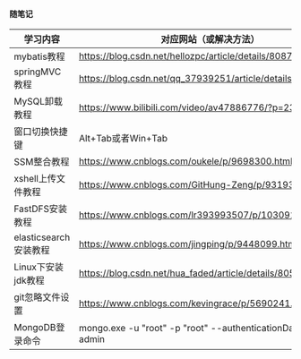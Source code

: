#### 随笔记

| 学习内容              | 对应网站（或解决方法）                                       |
| --------------------- | ------------------------------------------------------------ |
| mybatis教程           | https://blog.csdn.net/hellozpc/article/details/80878563      |
| springMVC教程         | https://blog.csdn.net/qq_37939251/article/details/82253960   |
| MySQL卸载教程         | https://www.bilibili.com/video/av47886776/?p=23              |
| 窗口切换快捷键        | Alt+Tab或者Win+Tab                                           |
| SSM整合教程           | https://www.cnblogs.com/oukele/p/9698300.html                |
| xshell上传文件教程    | https://www.cnblogs.com/GitHung-Zeng/p/9319347.html          |
| FastDFS安装教程       | https://www.cnblogs.com/lr393993507/p/10309164.html          |
| elasticsearch安装教程 | https://www.cnblogs.com/jingping/p/9448099.html              |
| Linux下安装jdk教程    | https://blog.csdn.net/hua_faded/article/details/80535870     |
| git忽略文件设置       | https://www.cnblogs.com/kevingrace/p/5690241.html            |
| MongoDB登录命令       | mongo.exe -u "root" -p "root" --authenticationDatabase admin |

